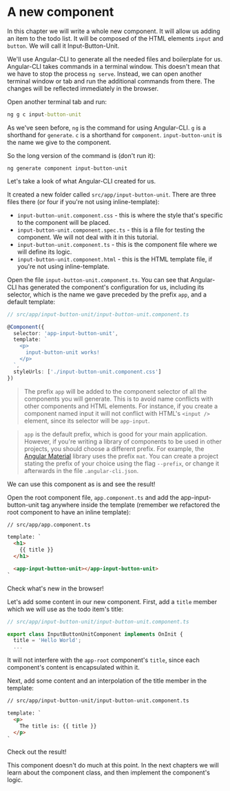 # A new component

In this chapter we will write a whole new component. It will allow us adding an item to the todo list. It will be composed of the HTML elements `input` and `button`. We will call it Input-Button-Unit. 

We'll use Angular-CLI to generate all the needed files and boilerplate for us. Angular-CLI takes commands in a terminal window. This doesn't mean that we have to stop the process `ng serve`. Instead, we can open another terminal window or tab and run the additional commands from there. The changes will be reflected immediately in the browser.

Open another terminal tab and run:

```cmd
ng g c input-button-unit
```

As we've seen before, `ng` is the command for using Angular-CLI. `g` is a shorthand for `generate`. `c` is a shorthand for `component`. `input-button-unit` is the name we give to the component.

So the long version of the command is (don't run it):

```
ng generate component input-button-unit
```

Let's take a look of what Angular-CLI created for us.

It created a new folder called `src/app/input-button-unit`. There are three files there (or four if you're not using inline-template):

* `input-button-unit.component.css` - this is where the style that's specific to the component will be placed.
* `input-button-unit.component.spec.ts` - this is a file for testing the component. We will not deal with it in this tutorial.
* `input-button-unit.component.ts` - this is the component file where we will define its logic.
* `input-button-unit.component.html` - this is the HTML template file, if you're not using inline-template.


Open the file `input-button-unit.component.ts`. You can see that Angular-CLI has generated the component's configuration for us, including its selector, which is the name we gave preceded by the prefix `app`, and a default template:

```ts
// src/app/input-button-unit/input-button-unit.component.ts

@Component({
  selector: 'app-input-button-unit',
  template: `
    <p>
      input-button-unit works!
    </p>
  `,
  styleUrls: ['./input-button-unit.component.css']
})
```

> The prefix `app` will be added to the component selector of all the components you will generate. This is to avoid name conflicts with other components and HTML elements. For instance, if you create a component named input it will not conflict with HTML's `<input />` element, since its selector will be `app-input`. 

>`app` is the default prefix, which is good for your main application. However, if you're writing a library of components to be used in other projects, you should choose a different prefix. For example, the [Angular Material](https://material.angular.io/) library uses the prefix `mat`. You can create a project stating the prefix of your choice using the flag `--prefix`, or change it afterwards in the file `.angular-cli.json`.

We can use this component as is and see the result!

Open the root component file, `app.component.ts` and add the app-input-button-unit tag anywhere inside the template (remember we refactored the root component to have an inline template):

```html
// src/app/app.component.ts

template: `
  <h1>
    {{ title }}
  </h1>

  <app-input-button-unit></app-input-button-unit>
`
```

Check what's new in the browser!

Let's add some content in our new component. First, add a `title` member which we will use as the todo item's title:

```ts
// src/app/input-button-unit/input-button-unit.component.ts

export class InputButtonUnitComponent implements OnInit {
  title = 'Hello World';
  ...
```

It will not interfere with the `app-root` component's `title`, since each component's content is encapsulated within it.

Next, add some content and an interpolation of the title member in the template:

```html
// src/app/input-button-unit/input-button-unit.component.ts 

template: `
  <p>
    The title is: {{ title }}
  </p>
`
```

Check out the result!

This component doesn't do much at this point. In the next chapters we will learn about the component class, and then implement the component's logic.

